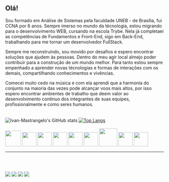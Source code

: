 ## Olá!

Sou formado em Análise de Sistemas pela faculdade UNEB - de Brasília, fui CCNA por 6 anos. Sempre imerso no mundo da técnologia, estou migrando para o desenvolvimento WEB, cursando na escola Trybe. Nela já completaei as competências de Fundamentos e Front-End, sigo em Back-End, trabalhando para me tornar um desenvolvedor FullStack.

Sempre me reconstruindo, sou movido por desafios e espero encontrar soluções que ajudem às pessoas. Dentro do meu agir local almejo poder contribuir para a construção de um mundo melhor. Para tanto estou sempre empenhado a aprender novas técnologias e formas de interações com os demais, compartilhando conhecimentos e vivências.

Comecei muito cedo na música e com ela aprendi que a harmonia do conjunto na maioria das vezes pode alcançar voos mais altos, por isso espero encontrar ambientes de trabalho que deem valor ao desenvolvimento contínuo dos integrantes de suas equipes, profissionalmente e como seres humanos. 
<br/>
<br/>
<br/>
![Ivan-Mastrangelo's GitHub stats](https://github-readme-stats.vercel.app/api?username=Ivan-Mastrangelo&show_icons=true&theme=tokyonight)
[![Top Langs](https://github-readme-stats.vercel.app/api/top-langs/?username=Ivan-Mastrangelo&layout=compact&theme=tokyonight)](https://github.com/Ivan-Mastrangelo/github-readme-stats)
<br/>
<br/>
<img src="https://cdn.jsdelivr.net/gh/devicons/devicon/icons/git/git-original-wordmark.svg" width=50px /> <img src="https://cdn.jsdelivr.net/gh/devicons/devicon/icons/html5/html5-original.svg" width=45px /> <img src="https://cdn.jsdelivr.net/gh/devicons/devicon/icons/css3/css3-original.svg" width=45px />  <img src="https://cdn.jsdelivr.net/gh/devicons/devicon/icons/javascript/javascript-original.svg" width=45px /> <img src="https://cdn.jsdelivr.net/gh/devicons/devicon/icons/react/react-original.svg" width=45px /> <img src="https://cdn.jsdelivr.net/gh/devicons/devicon/icons/redux/redux-original.svg" width=45px /> <img src="https://cdn.jsdelivr.net/gh/devicons/devicon/icons/docker/docker-original.svg" width=57px /> <img src="https://cdn.jsdelivr.net/gh/devicons/devicon/icons/mysql/mysql-original.svg" width=45px /> <img src="https://cdn.jsdelivr.net/gh/devicons/devicon/icons/nodejs/nodejs-original.svg" width=45px />     

-------------------------------------------------------------------------------------------------------------------------------------------------------------
<br/>
<br/>

[<img src="https://img.shields.io/badge/linkedin-%230077B5.svg?&style=for-the-badge&logo=linkedin&logoColor=white" />](https://www.linkedin.com/in/ivan-mastrangelo-dias/) [<img src="https://img.shields.io/badge/twitter-%231DA1F2.svg?&style=for-the-badge&logo=twitter&logoColor=white" />](https://twitter.com/MastrangeloDias) [<img src = "https://img.shields.io/badge/instagram-%23E4405F.svg?&style=for-the-badge&logo=instagram&logoColor=white">](https://www.instagram.com/masttrangelodias) [<img src="https://img.shields.io/badge/Gmail-D14836?style=for-the-badge&logo=gmail&logoColor=white" />](mailto:masttrangello@gmail.com)
